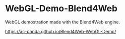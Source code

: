 # WebGL-Demo-Blend4Web
WebGL demostration made with the Blend4Web engine.

https://ac-panda.github.io/Blend4Web-WebGL-Demo/

